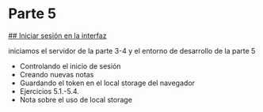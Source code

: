 # Parte 5

[## Iniciar sesión en la interfaz](https://fullstackopen.com/es/part5/iniciar_sesion_en_la_interfaz)

iniciamos el servidor de la parte 3-4 y el entorno de desarrollo de la parte 5

- Controlando el inicio de sesión
- Creando nuevas notas
- Guardando el token en el local storage del navegador
- Ejercicios 5.1.-5.4.
- Nota sobre el uso de local storage
